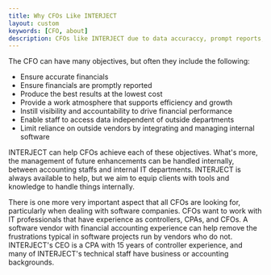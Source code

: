 ```yaml
---
title: Why CFOs Like INTERJECT
layout: custom
keywords: [CFO, about]
description: CFOs like INTERJECT due to data accuraccy, prompt reports, visibility among other beneficial reasons.
---
```


The CFO can have many objectives, but often they include the following: 

  * Ensure accurate financials 
  * Ensure financials are promptly reported 
  * Produce the best results at the lowest cost 
  * Provide a work atmosphere that supports efficiency and growth 
  * Instill visibility and accountability to drive financial performance 
  * Enable staff to access data independent of outside departments 
  * Limit reliance on outside vendors by integrating and managing internal software 

INTERJECT can help CFOs achieve each of these objectives. What's more, the management of future enhancements can be handled internally, between accounting staffs and internal IT departments. INTERJECT is always available to help, but we aim to equip clients with tools and knowledge to handle things internally. 

There is one more very important aspect that all CFOs are looking for, particularly when dealing with software companies. CFOs want to work with IT professionals that have experience as controllers, CPAs, and CFOs. A software vendor with financial accounting experience can help remove the frustrations typical in software projects run by vendors who do not. INTERJECT's CEO is a CPA with 15 years of controller experience, and many of INTERJECT's technical staff have business or accounting backgrounds. 

  


  

